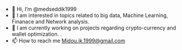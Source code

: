 - 👋 Hi, I’m @medseddik1999
- 👀 I am interested in topics related to big data, Machine Learning, Finanace and Network analysis.
- 🌱 I am currently working on projects regarding crypto-currency and wallet optimization. 
.
- 📫 How to reach me Midou.ik.1999@gmail.com 

<!---
medseddik1999/medseddik1999 is a ✨ special ✨ repository because its `README.md` (this file) appears on your GitHub profile.
You can click the Preview link to take a look at your changes.
--->
